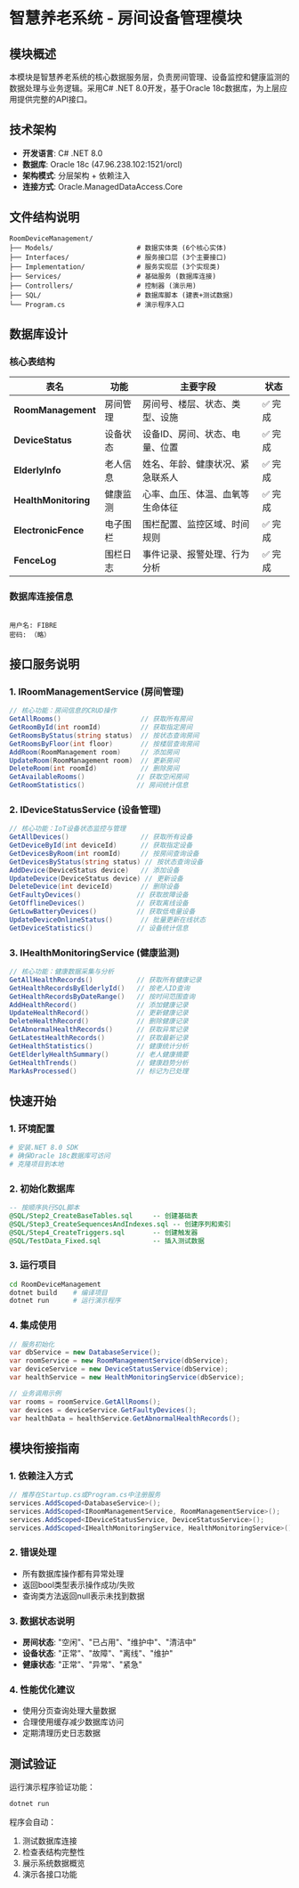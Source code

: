 # 智慧养老系统 - 房间设备管理模块

## 模块概述

本模块是智慧养老系统的核心数据服务层，负责房间管理、设备监控和健康监测的数据处理与业务逻辑。采用C# .NET 8.0开发，基于Oracle 18c数据库，为上层应用提供完整的API接口。

## 技术架构

- **开发语言**: C# .NET 8.0
- **数据库**: Oracle 18c (47.96.238.102:1521/orcl)
- **架构模式**: 分层架构 + 依赖注入
- **连接方式**: Oracle.ManagedDataAccess.Core

## 文件结构说明

```
RoomDeviceManagement/
├── Models/                     # 数据实体类 (6个核心实体)
├── Interfaces/                 # 服务接口层 (3个主要接口)
├── Implementation/             # 服务实现层 (3个实现类)
├── Services/                   # 基础服务 (数据库连接)
├── Controllers/                # 控制器 (演示用)
├── SQL/                        # 数据库脚本 (建表+测试数据)
└── Program.cs                  # 演示程序入口
```

## 数据库设计

### 核心表结构

| 表名                   | 功能   | 主要字段             | 状态   |
| -------------------- | ---- | ---------------- | ---- |
| **RoomManagement**   | 房间管理 | 房间号、楼层、状态、类型、设施  | ✅ 完成 |
| **DeviceStatus**     | 设备状态 | 设备ID、房间、状态、电量、位置 | ✅ 完成 |
| **ElderlyInfo**      | 老人信息 | 姓名、年龄、健康状况、紧急联系人 | ✅ 完成 |
| **HealthMonitoring** | 健康监测 | 心率、血压、体温、血氧等生命体征 | ✅ 完成 |
| **ElectronicFence**  | 电子围栏 | 围栏配置、监控区域、时间规则   | ✅ 完成 |
| **FenceLog**         | 围栏日志 | 事件记录、报警处理、行为分析   | ✅ 完成 |

### 数据库连接信息

```

用户名: FIBRE
密码: （略）
```

## 接口服务说明

### 1. IRoomManagementService (房间管理)

```csharp
// 核心功能：房间信息的CRUD操作
GetAllRooms()                    // 获取所有房间
GetRoomById(int roomId)          // 获取指定房间
GetRoomsByStatus(string status)  // 按状态查询房间
GetRoomsByFloor(int floor)       // 按楼层查询房间
AddRoom(RoomManagement room)     // 添加房间
UpdateRoom(RoomManagement room)  // 更新房间
DeleteRoom(int roomId)           // 删除房间
GetAvailableRooms()             // 获取空闲房间
GetRoomStatistics()             // 房间统计信息
```

### 2. IDeviceStatusService (设备管理)

```csharp
// 核心功能：IoT设备状态监控与管理
GetAllDevices()                  // 获取所有设备
GetDeviceById(int deviceId)      // 获取指定设备
GetDevicesByRoom(int roomId)     // 按房间查询设备
GetDevicesByStatus(string status) // 按状态查询设备
AddDevice(DeviceStatus device)   // 添加设备
UpdateDevice(DeviceStatus device) // 更新设备
DeleteDevice(int deviceId)       // 删除设备
GetFaultyDevices()              // 获取故障设备
GetOfflineDevices()             // 获取离线设备
GetLowBatteryDevices()          // 获取低电量设备
UpdateDeviceOnlineStatus()       // 批量更新在线状态
GetDeviceStatistics()           // 设备统计信息
```

### 3. IHealthMonitoringService (健康监测)

```csharp
// 核心功能：健康数据采集与分析
GetAllHealthRecords()           // 获取所有健康记录
GetHealthRecordsByElderlyId()   // 按老人ID查询
GetHealthRecordsByDateRange()   // 按时间范围查询
AddHealthRecord()               // 添加健康记录
UpdateHealthRecord()            // 更新健康记录
DeleteHealthRecord()            // 删除健康记录
GetAbnormalHealthRecords()      // 获取异常记录
GetLatestHealthRecords()        // 获取最新记录
GetHealthStatistics()           // 健康统计分析
GetElderlyHealthSummary()       // 老人健康摘要
GetHealthTrends()               // 健康趋势分析
MarkAsProcessed()               // 标记为已处理
```

## 快速开始

### 1. 环境配置

```bash
# 安装.NET 8.0 SDK
# 确保Oracle 18c数据库可访问
# 克隆项目到本地
```

### 2. 初始化数据库

```sql
-- 按顺序执行SQL脚本
@SQL/Step2_CreateBaseTables.sql     -- 创建基础表
@SQL/Step3_CreateSequencesAndIndexes.sql -- 创建序列和索引
@SQL/Step4_CreateTriggers.sql       -- 创建触发器
@SQL/TestData_Fixed.sql             -- 插入测试数据
```

### 3. 运行项目

```bash
cd RoomDeviceManagement
dotnet build    # 编译项目
dotnet run      # 运行演示程序
```

### 4. 集成使用

```csharp
// 服务初始化
var dbService = new DatabaseService();
var roomService = new RoomManagementService(dbService);
var deviceService = new DeviceStatusService(dbService);
var healthService = new HealthMonitoringService(dbService);

// 业务调用示例
var rooms = roomService.GetAllRooms();
var devices = deviceService.GetFaultyDevices();
var healthData = healthService.GetAbnormalHealthRecords();
```

## 模块衔接指南

### 1. 依赖注入方式

```csharp
// 推荐在Startup.cs或Program.cs中注册服务
services.AddScoped<DatabaseService>();
services.AddScoped<IRoomManagementService, RoomManagementService>();
services.AddScoped<IDeviceStatusService, DeviceStatusService>();
services.AddScoped<IHealthMonitoringService, HealthMonitoringService>();
```

### 2. 错误处理

- 所有数据库操作都有异常处理
- 返回bool类型表示操作成功/失败
- 查询类方法返回null表示未找到数据

### 3. 数据状态说明

- **房间状态**: "空闲"、"已占用"、"维护中"、"清洁中"
- **设备状态**: "正常"、"故障"、"离线"、"维护"
- **健康状态**: "正常"、"异常"、"紧急"

### 4. 性能优化建议

- 使用分页查询处理大量数据
- 合理使用缓存减少数据库访问
- 定期清理历史日志数据

## 测试验证

运行演示程序验证功能：

```bash
dotnet run
```

程序会自动：

1. 测试数据库连接
2. 检查表结构完整性
3. 展示系统数据概览
4. 演示各接口功能
